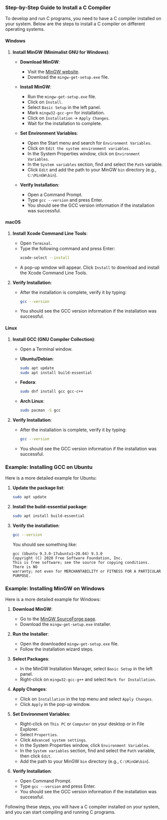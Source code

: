 ### Step-by-Step Guide to Install a C Compiler

To develop and run C programs, you need to have a C compiler installed on your system. Below are the steps to install a C compiler on different operating systems.

#### **Windows**

1. **Install MinGW (Minimalist GNU for Windows)**:
    - **Download MinGW**:
        - Visit the [MinGW website](https://sourceforge.net/projects/mingw/).
        - Download the `mingw-get-setup.exe` file.

    - **Install MinGW**:
        - Run the `mingw-get-setup.exe` file.
        - Click on `Install`.
        - Select `Basic Setup` in the left panel.
        - Mark `mingw32-gcc-g++` for installation.
        - Click on `Installation` -> `Apply Changes`.
        - Wait for the installation to complete.

    - **Set Environment Variables**:
        - Open the Start menu and search for `Environment Variables`.
        - Click on `Edit the system environment variables`.
        - In the System Properties window, click on `Environment Variables`.
        - In the `System variables` section, find and select the `Path` variable.
        - Click `Edit` and add the path to your MinGW `bin` directory (e.g., `C:\MinGW\bin`).

    - **Verify Installation**:
        - Open a Command Prompt.
        - Type `gcc --version` and press Enter.
        - You should see the GCC version information if the installation was successful.

#### **macOS**

1. **Install Xcode Command Line Tools**:
    - Open `Terminal`.
    - Type the following command and press Enter:
      ```bash
      xcode-select --install
      ```
    - A pop-up window will appear. Click `Install` to download and install the Xcode Command Line Tools.

2. **Verify Installation**:
    - After the installation is complete, verify it by typing:
      ```bash
      gcc --version
      ```
    - You should see the GCC version information if the installation was successful.

#### **Linux**

1. **Install GCC (GNU Compiler Collection)**:
    - Open a Terminal window.

    - **Ubuntu/Debian**:
      ```bash
      sudo apt update
      sudo apt install build-essential
      ```

    - **Fedora**:
      ```bash
      sudo dnf install gcc gcc-c++
      ```

    - **Arch Linux**:
      ```bash
      sudo pacman -S gcc
      ```

2. **Verify Installation**:
    - After the installation is complete, verify it by typing:
      ```bash
      gcc --version
      ```
    - You should see the GCC version information if the installation was successful.

### Example: Installing GCC on Ubuntu

Here is a more detailed example for Ubuntu:

1. **Update the package list**:
   ```bash
   sudo apt update
   ```

2. **Install the build-essential package**:
   ```bash
   sudo apt install build-essential
   ```

3. **Verify the installation**:
   ```bash
   gcc --version
   ```

   You should see something like:
   ```
   gcc (Ubuntu 9.3.0-17ubuntu1~20.04) 9.3.0
   Copyright (C) 2020 Free Software Foundation, Inc.
   This is free software; see the source for copying conditions.  There is NO
   warranty; not even for MERCHANTABILITY or FITNESS FOR A PARTICULAR PURPOSE.
   ```

### Example: Installing MinGW on Windows

Here is a more detailed example for Windows:

1. **Download MinGW**:
   - Go to the [MinGW SourceForge page](https://sourceforge.net/projects/mingw/).
   - Download the `mingw-get-setup.exe` installer.

2. **Run the Installer**:
   - Open the downloaded `mingw-get-setup.exe` file.
   - Follow the installation wizard steps.

3. **Select Packages**:
   - In the MinGW Installation Manager, select `Basic Setup` in the left panel.
   - Right-click on `mingw32-gcc-g++` and select `Mark for Installation`.

4. **Apply Changes**:
   - Click on `Installation` in the top menu and select `Apply Changes`.
   - Click `Apply` in the pop-up window.

5. **Set Environment Variables**:
   - Right-click on `This PC` or `Computer` on your desktop or in File Explorer.
   - Select `Properties`.
   - Click `Advanced system settings`.
   - In the System Properties window, click `Environment Variables`.
   - In the `System variables` section, find and select the `Path` variable, then click `Edit`.
   - Add the path to your MinGW `bin` directory (e.g., `C:\MinGW\bin`).

6. **Verify Installation**:
   - Open Command Prompt.
   - Type `gcc --version` and press Enter.
   - You should see the GCC version information if the installation was successful.

Following these steps, you will have a C compiler installed on your system, and you can start compiling and running C programs.